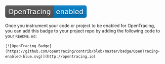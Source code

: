 [![OpenTracing Badge](https://github.com/opentracing/contrib/blob/master/badge/OpenTracing-enabled-blue.svg)](http://opentracing.io)

Once you instrument your code or project to be enabled for OpenTracing, you can add this badge to your project repo by adding the following code to your `README.md`:

`[![OpenTracing Badge](https://github.com/opentracing/contrib/blob/master/badge/OpenTracing-enabled-blue.svg)](http://opentracing.io)`

